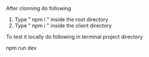 After clonning do following

1. Type  " npm i " inside the root directory  
2. Type " npm i " inside the client directory

To test it locally do following in terminal project directory

npm run dev
